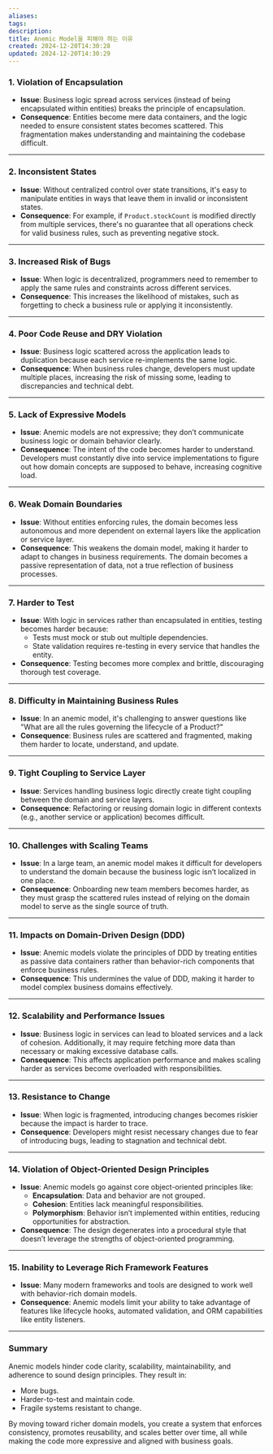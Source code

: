 ```yaml
---
aliases: 
tags: 
description:
title: Anemic Model을 피해야 하는 이유
created: 2024-12-20T14:30:28
updated: 2024-12-20T14:30:29
---
```


### 1. **Violation of Encapsulation**

   - **Issue**: Business logic spread across services (instead of being encapsulated within entities) breaks the principle of encapsulation.
   - **Consequence**: Entities become mere data containers, and the logic needed to ensure consistent states becomes scattered. This fragmentation makes understanding and maintaining the codebase difficult.

---

### 2. **Inconsistent States**

   - **Issue**: Without centralized control over state transitions, it's easy to manipulate entities in ways that leave them in invalid or inconsistent states.
   - **Consequence**: For example, if `Product.stockCount` is modified directly from multiple services, there's no guarantee that all operations check for valid business rules, such as preventing negative stock.

---

### 3. **Increased Risk of Bugs**

   - **Issue**: When logic is decentralized, programmers need to remember to apply the same rules and constraints across different services.
   - **Consequence**: This increases the likelihood of mistakes, such as forgetting to check a business rule or applying it inconsistently.

---

### 4. **Poor Code Reuse and DRY Violation**

   - **Issue**: Business logic scattered across the application leads to duplication because each service re-implements the same logic.
   - **Consequence**: When business rules change, developers must update multiple places, increasing the risk of missing some, leading to discrepancies and technical debt.

---

### 5. **Lack of Expressive Models**

   - **Issue**: Anemic models are not expressive; they don’t communicate business logic or domain behavior clearly.
   - **Consequence**: The intent of the code becomes harder to understand. Developers must constantly dive into service implementations to figure out how domain concepts are supposed to behave, increasing cognitive load.

---

### 6. **Weak Domain Boundaries**

   - **Issue**: Without entities enforcing rules, the domain becomes less autonomous and more dependent on external layers like the application or service layer.
   - **Consequence**: This weakens the domain model, making it harder to adapt to changes in business requirements. The domain becomes a passive representation of data, not a true reflection of business processes.

---

### 7. **Harder to Test**

   - **Issue**: With logic in services rather than encapsulated in entities, testing becomes harder because:
     - Tests must mock or stub out multiple dependencies.
     - State validation requires re-testing in every service that handles the entity.
   - **Consequence**: Testing becomes more complex and brittle, discouraging thorough test coverage.

---

### 8. **Difficulty in Maintaining Business Rules**

   - **Issue**: In an anemic model, it's challenging to answer questions like "What are all the rules governing the lifecycle of a Product?"
   - **Consequence**: Business rules are scattered and fragmented, making them harder to locate, understand, and update.

---

### 9. **Tight Coupling to Service Layer**

   - **Issue**: Services handling business logic directly create tight coupling between the domain and service layers.
   - **Consequence**: Refactoring or reusing domain logic in different contexts (e.g., another service or application) becomes difficult.

---

### 10. **Challenges with Scaling Teams**

   - **Issue**: In a large team, an anemic model makes it difficult for developers to understand the domain because the business logic isn’t localized in one place.
   - **Consequence**: Onboarding new team members becomes harder, as they must grasp the scattered rules instead of relying on the domain model to serve as the single source of truth.

---

### 11. **Impacts on Domain-Driven Design (DDD)**

   - **Issue**: Anemic models violate the principles of DDD by treating entities as passive data containers rather than behavior-rich components that enforce business rules.
   - **Consequence**: This undermines the value of DDD, making it harder to model complex business domains effectively.

---

### 12. **Scalability and Performance Issues**

   - **Issue**: Business logic in services can lead to bloated services and a lack of cohesion. Additionally, it may require fetching more data than necessary or making excessive database calls.
   - **Consequence**: This affects application performance and makes scaling harder as services become overloaded with responsibilities.

---

### 13. **Resistance to Change**

   - **Issue**: When logic is fragmented, introducing changes becomes riskier because the impact is harder to trace.
   - **Consequence**: Developers might resist necessary changes due to fear of introducing bugs, leading to stagnation and technical debt.

---

### 14. **Violation of Object-Oriented Design Principles**

   - **Issue**: Anemic models go against core object-oriented principles like:
     - **Encapsulation**: Data and behavior are not grouped.
     - **Cohesion**: Entities lack meaningful responsibilities.
     - **Polymorphism**: Behavior isn’t implemented within entities, reducing opportunities for abstraction.
   - **Consequence**: The design degenerates into a procedural style that doesn’t leverage the strengths of object-oriented programming.

---

### 15. **Inability to Leverage Rich Framework Features**

   - **Issue**: Many modern frameworks and tools are designed to work well with behavior-rich domain models.
   - **Consequence**: Anemic models limit your ability to take advantage of features like lifecycle hooks, automated validation, and ORM capabilities like entity listeners.

---

### Summary

Anemic models hinder code clarity, scalability, maintainability, and adherence to sound design principles. They result in:
- More bugs.
- Harder-to-test and maintain code.
- Fragile systems resistant to change.

By moving toward richer domain models, you create a system that enforces consistency, promotes reusability, and scales better over time, all while making the code more expressive and aligned with business goals.
